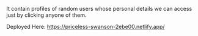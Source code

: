 It contain profiles of random users whose personal details we can access just by clicking anyone of them.

Deployed Here:
https://priceless-swanson-2ebe00.netlify.app/
